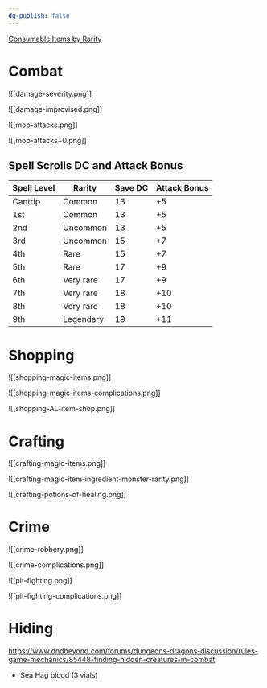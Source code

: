 ```yaml
---
dg-publish: false
---
```


[Consumable Items by Rarity](https://docs.google.com/spreadsheets/d/1cscj9c_eSElaxskotQoHCRfnh26J5PID4AQz09Qjw0E/edit#gid=0)

# Combat

![[damage-severity.png]]

![[damage-improvised.png]]

![[mob-attacks.png]]

![[mob-attacks+0.png]]

## Spell Scrolls DC and Attack Bonus

|Spell Level|Rarity|Save DC|Attack Bonus|
|---|---|---|---|
|Cantrip|Common|13|+5|
|1st|Common|13|+5|
|2nd|Uncommon|13|+5|
|3rd|Uncommon|15|+7|
|4th|Rare|15|+7|
|5th|Rare|17|+9|
|6th|Very rare|17|+9|
|7th|Very rare|18|+10|
|8th|Very rare|18|+10|
|9th|Legendary|19|+11|

# Shopping

![[shopping-magic-items.png]]

![[shopping-magic-items-complications.png]]

![[shopping-AL-item-shop.png]]


# Crafting

![[crafting-magic-items.png]]

![[crafting-magic-item-ingredient-monster-rarity.png]]

![[crafting-potions-of-healing.png]]

# Crime

![[crime-robbery.png]]

![[crime-complications.png]]

![[pit-fighting.png]]

![[pit-fighting-complications.png]]


# Hiding

https://www.dndbeyond.com/forums/dungeons-dragons-discussion/rules-game-mechanics/85448-finding-hidden-creatures-in-combat



- Sea Hag blood (3 vials)